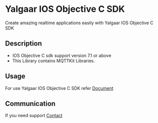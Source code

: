 # Yalgaar IOS Objective C SDK
Create amazing realtime applications easily with Yalgaar IOS Objective C SDK

## Description
* IOS Objective C sdk support version 7.1 or above
* This Library contains MQTTKit Libraries.

## Usage
For use Yalgaar IOS Objective C SDK refer [Document](https://www.yalgaar.io/documentation/ios-api)

## Communication
If you need support [Contact](https://www.yalgaar.io/contact-us)